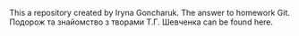 This a repository created by Iryna Goncharuk. The answer to homework Git. Подорож та знайомство з творами Т.Г. Шевченка can be found here.
